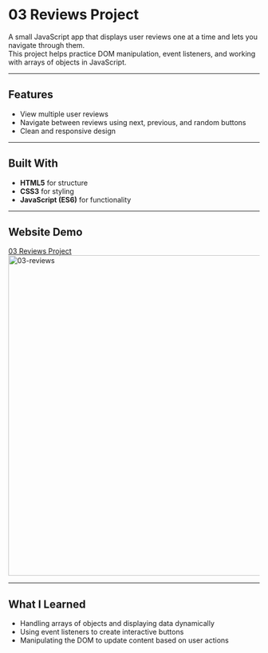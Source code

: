 # 03 Reviews Project

A small JavaScript app that displays user reviews one at a time and lets you navigate through them.  
This project helps practice DOM manipulation, event listeners, and working with arrays of objects in JavaScript.

---

## Features
- View multiple user reviews  
- Navigate between reviews using next, previous, and random buttons  
- Clean and responsive design  

---

## Built With
- **HTML5** for structure  
- **CSS3** for styling  
- **JavaScript (ES6)** for functionality  

---

## Website Demo 
[03 Reviews Project](https://devliwa.github.io/03-reviews/)
<img width="1268" height="643" alt="03-reviews" src="https://github.com/user-attachments/assets/3cf3f94e-e13f-40b9-b34e-cbec27ec0c6d" />


---

## What I Learned
- Handling arrays of objects and displaying data dynamically  
- Using event listeners to create interactive buttons  
- Manipulating the DOM to update content based on user actions  
